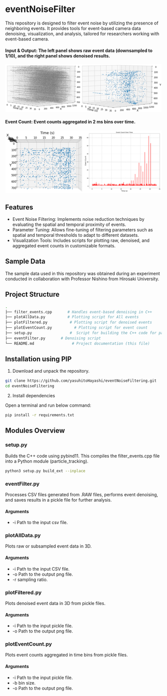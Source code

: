 # eventNoiseFilter
This repository is designed to filter event noise by utilizing the presence of neighboring events. It provides tools for event-based camera data denoising, visualization, and analysis, tailored for researchers working with event-based camera.

#### Input & Output: The left panel shows raw event data (downsampled to 1/10), and the right panel shows denoised results.
![InputOutput](sampleData/inputAndOutput.png)

#### Event Count: Event counts aggregated in 2 ms bins over time.
![EventCount](sampleData/eventCount.png)

## Features
- Event Noise Filtering: Implements noise reduction techniques by evaluating the spatial and temporal proximity of events.
- Parameter Tuning: Allows fine-tuning of filtering parameters such as spatial and temporal thresholds to adapt to different datasets.
- Visualization Tools: Includes scripts for plotting raw, denoised, and aggregated event counts in customizable formats.

## Sample Data
The sample data used in this repository was obtained during an experiment conducted in collaboration with Professor Nishino from Hirosaki University.

## Project Structure
```bash
.
├── filter_events.cpp       # Handles event-based denoising in C++
├── plotAllData.py          # Plotting script for All events
├── plotFiltered.py          # Plotting script for denoised events
├── plotEventCount.py          # Plotting script for event count
├── setup.py                 #  Script for building the C++ code for particle tracking
├── eventFilter.py       # Denoising script
└── README.md                 # Project documentation (this file)
```

## Installation using PIP
1. Download and unpack the repository.
```bash
git clone https://github.com/yasuhitoHayashi/eventNoiseFiltering.git
cd eventNoiseFiltering
```
2. Install dependencies

Open a terminal and run below command:
```bash
pip install -r requirements.txt
```

## Modules Overview
### setup.py
Builds the C++ code using pybind11. This compiles the filter_events.cpp file into a Python module (particle_tracking).

```bash
python3 setup.py build_ext --inplace
```

### eventFilter.py
Processes CSV files generated from .RAW files, performs event denoising, and saves results in a pickle file for further analysis.

#### Arguments
- -i Path to the input csv file.

### plotAllData.py
Plots raw or subsampled event data in 3D.

#### Arguments
- -i Path to the input CSV file.
- -o Path to the output png file.
- -r sampling ratio.

### plotFiltered.py
Plots denoised event data in 3D from pickle files.

#### Arguments
- -i Path to the input pickle file.
- -o Path to the output png file.

### plotEventCount.py
Plots event counts aggregated in time bins from pickle files.

#### Arguments
- -i Path to the input pickle file.
- -b bin size.
- -o Path to the output png file.
